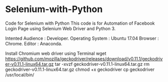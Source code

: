 # Selenium-with-Python
Code for Selenium with Python
This code is for Automation of Facebook Login Page using Selenium Web Driver and Python 3.

Intented Audience : Developer.
Operating System : Ubuntu 17.04
Browser : Chrome.
Editor : Anaconda.

Install Chromium web driver using Terminal 
wget https://github.com/mozilla/geckodriver/releases/download/v0.11.1/geckodriver-v0.11.1-linux64.tar.gz
tar -xvzf geckodriver-v0.11.1-linux64.tar.gz
rm geckodriver-v0.11.1-linux64.tar.gz
chmod +x geckodriver
cp geckodriver /usr/local/bin/



